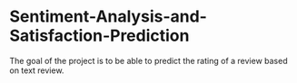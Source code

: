 # Sentiment-Analysis-and-Satisfaction-Prediction
The goal of the project is to be able to predict the rating of a review based on text review.
